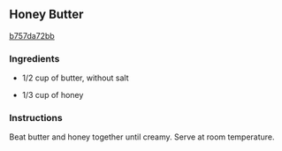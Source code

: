 ## Honey Butter

[b757da72bb](http://allrecipes.com/recipe/honey-butter-3/)

### Ingredients

 - 1/2 cup of butter, without salt

 - 1/3 cup of honey

### Instructions

Beat butter and honey together until creamy. Serve at room temperature.